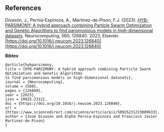 


References
----------

Divasón, J., Pernia-Espinoza, A., Martinez-de-Pison, F.J. (2023). [HYB-PARSIMONY: A hybrid approach combining Particle Swarm Optimization and Genetic Algorithms to find parsimonious models in high-dimensional datasets](https://authors.elsevier.com/sd/article/S0925-2312(23)00963-3). Neurocomputing, 560, 126840.
2023, Elsevier. [https://doi.org/10.1016/j.neucom.2023.126840](https://doi.org/10.1016/j.neucom.2023.126840)

**Bibtex**

```
@article{hybparsimony,
title = {HYB-PARSIMONY: A hybrid approach combining Particle Swarm Optimization and Genetic Algorithms
to find parsimonious models in high-dimensional datasets},
journal = {Neurocomputing},
volume = {560},
pages = {126840},
year = {2023},
issn = {0925-2312},
doi = {https://doi.org/10.1016/j.neucom.2023.126840},
url = {https://www.sciencedirect.com/science/article/pii/S0925231223009633},
author = {Jose Divasón and Alpha Pernia-Espinoza and Francisco Javier Martinez-de-Pison}
}
```
